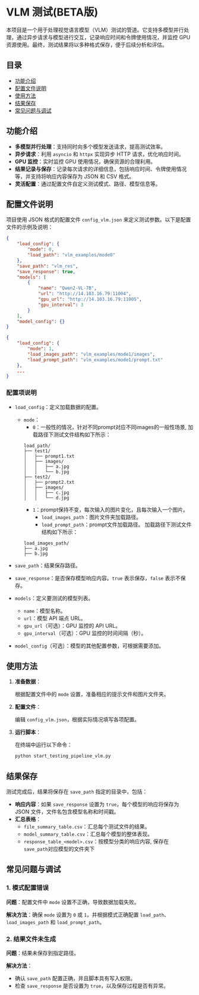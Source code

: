 # VLM 测试(BETA版)

本项目是一个用于处理视觉语言模型（VLM）测试的管道。它支持多模型并行处理，通过异步请求与模型进行交互，记录响应时间和令牌使用情况，并监控 GPU 资源使用。最终，测试结果将以多种格式保存，便于后续分析和评估。

## 目录

- [功能介绍](#功能介绍)
- [配置文件说明](#配置文件说明)
- [使用方法](#使用方法)
- [结果保存](#结果保存)
- [常见问题与调试](#常见问题与调试)

## 功能介绍

- **多模型并行处理**：支持同时向多个模型发送请求，提高测试效率。
- **异步请求**：利用 `asyncio` 和 `httpx` 实现异步 HTTP 请求，优化响应时间。
- **GPU 监控**：实时监控 GPU 使用情况，确保资源的合理利用。
- **结果记录与保存**：记录每次请求的详细信息，包括响应时间、令牌使用情况等，并支持将响应内容保存为 JSON 和 CSV 格式。
- **灵活配置**：通过配置文件自定义测试模式、路径、模型信息等。

## 配置文件说明

项目使用 JSON 格式的配置文件 `config_vlm.json` 来定义测试参数。以下是配置文件的示例及说明：

```json
{
    "load_config": {
        "mode": 0,
        "load_path": "vlm_examples/mode0"
    },
    "save_path": "vlm_res",
    "save_response": true,
    "models": [
        {
            "name": "Qwen2-VL-7B",
            "url": "http://14.103.16.79:11004",
            "gpu_url": "http://14.103.16.79:11005",
            "gpu_interval": 3
        }
    ],
    "model_config": {}
}
```

```json
{
    "load_config": {
        "mode": 1,
        "load_images_path": "vlm_examples/mode1/images",
        "load_prompt_path": "vlm_examples/mode1/prompt.txt"
    },
    ...
}
```

### 配置项说明

- `load_config`：定义加载数据的配置。
  - `mode`：
    - `0`：一般性的情况，针对不同prompt对应不同images的一般性场景, 加载路径下测试文件结构如下所示：
    ```
    load_path/
    ├── test1/
    │   ├── prompt1.txt
    │   ├── images/
    │   │   ├── a.jpg
    │   │   └── b.jpg
    ├── test2/
    │   ├── prompt2.txt
    │   ├── images/
    │   │   ├── c.jpg
    │   │   └── d.jpg
    ```
    - `1`：prompt保持不变，每次输入的图片变化，且每次输入一个图片。
      - `load_images_path`：图片文件夹加载路径。
      - `load_prompt_path`：prompt文件加载路径。
      加载路径下测试文件结构如下所示：
    ```
    load_images_path/
    ├── a.jpg
    ├── b.jpg

- `save_path`：结果保存路径。

- `save_response`：是否保存模型响应内容。`true` 表示保存，`false` 表示不保存。

- `models`：定义要测试的模型列表。
  - `name`：模型名称。
  - `url`：模型 API 端点 URL。
  - `gpu_url`（可选）：GPU 监控的 API URL。
  - `gpu_interval`（可选）：GPU 监控的时间间隔（秒）。

- `model_config`（可选）：模型的其他配置参数，可根据需要添加。

## 使用方法

1. **准备数据**：

   根据配置文件中的 `mode` 设置，准备相应的提示文件和图片文件夹。

2. **配置文件**：

   编辑 `config_vlm.json`，根据实际情况填写各项配置。

3. **运行脚本**：

   在终端中运行以下命令：

   ```bash
   python start_testing_pipeline_vlm.py
   ```

## 结果保存

测试完成后，结果将保存在 `save_path` 指定的目录中，包括：

- **响应内容**：如果 `save_response` 设置为 `true`，每个模型的响应将保存为 JSON 文件，文件名包含模型名称和时间戳。
- **汇总表格**：
  - `file_summary_table.csv`：汇总每个测试文件的结果。
  - `model_summary_table.csv`：汇总每个模型的整体表现。
  - `response_table_<model>.csv`：按模型分类的响应内容, 保存在 `save_path`对应模型的文件夹下


## 常见问题与调试

### 1. 模式配置错误

**问题**：配置文件中 `mode` 设置不正确，导致数据加载失败。

**解决方法**：确保 `mode` 设置为 `0` 或 `1`，并根据模式正确配置 `load_path`、`load_images_path` 和 `load_prompt_path`。

### 2. 结果文件未生成

**问题**：结果未保存到指定路径。

**解决方法**：

- 确认 `save_path` 配置正确，并且脚本具有写入权限。
- 检查 `save_response` 是否设置为 `true`，以及保存过程是否有异常。
